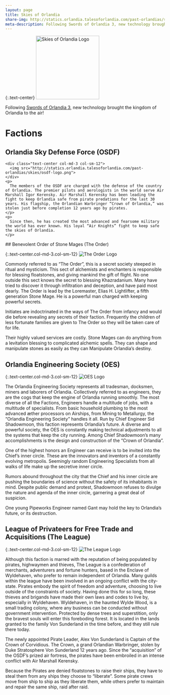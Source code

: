 ```yaml
---
layout: page
title: Skies of Orlandia
share-img: http://statics.orlandia.talesoforlandia.com/past-orlandias/skies/skies.jpg
meta-description: Following Swords of Orlandia 3, new technology brought the kingdom of Orlandia to the air!
---
```


{:.text-center}
<img src="http://statics.orlandia.talesoforlandia.com/past-orlandias/skies/skies.jpg" height="200" alt="Skies of Orlandia Logo">

Following [Swords of Orlandia 3](/history/swords-3), new technology brought the kingdom of Orlandia to the air!

# Factions

<div class="row">
  <div class="col-md-12">
    <h2>Orlandia Sky Defense Force (OSDF)</h2>

    <div class="text-center col-md-3 col-sm-12">
      <img src="http://statics.orlandia.talesoforlandia.com/past-orlandias/skies/osdf-logo.png">
    </div>
    <p>
      The members of the OSDF are charged with the defense of the country of Orlandia. The premier pilots and aerologists in the world serve Air Marshall Igor Kerensky. Air Marshall Kerensky has been leading the fight to keep Orlandia safe from pirate predations for the last 30 years. His flagship, the Orlandian Warbringer “Crown of Orlandia,” was stolen just before completion 12 years ago by pirates.
    </p>
    <p>
      Since then, he has created the most advanced and fearsome military the world has ever known. His loyal “Air Knights” fight to keep safe the skies of Orlandia.
    </p>
  </div>
</div>
## Benevolent Order of Stone Mages (The Order)

{:.text-center.col-md-3.col-sm-12}
![The Order Logo](http://statics.orlandia.talesoforlandia.com/past-orlandias/skies/order-logo.png)

Commonly referred to as “The Order”, this is a secret society steeped in ritual and mysticism. This sect of alchemists and enchanters is responsible for blessing floatstones, and giving mankind the gift of flight. No one outside this sect knows the secret to blessing Khazradanium. Many have tried to discover it through infiltration and deception, and have paid most dearly.
The Order is lead by the Loremaster, Elias H. Lightlifter, a fifth generation Stone Mage. He is a powerful man charged with keeping powerful secrets.

Initiates are indoctrinated in the ways of The Order from infancy and would die before revealing any secrets of their faction. Frequently the children of less fortunate families are given to The Order so they will be taken care of for life.

Their highly valued services are costly. Stone Mages can do anything from a levitation blessing to complicated alchemic spells. They can shape and manipulate stones as easily as they can Manipulate Orlandia’s destiny.

## Orlandia Engineering Society (OES)

{:.text-center.col-md-3.col-sm-12}
![OES Logo](http://statics.orlandia.talesoforlandia.com/past-orlandias/skies/oes-logo.png)

The Orlandia Engineering Society represents all tradesman, docksmen, miners and laborers of Orlandia. Collectively referred to as engineers, they are the cogs that keep the engine of Orlandia running smoothly. The most diverse of all the Factions, Engineers handle a multitude of jobs, with a multitude of specialists. From basic household plumbing to the most advanced æther processors on Airships, from Mining to Metallurgy, the “Orlandia Engineering Society” handles it all.
Run by Chief Engineer Sid Shadowmoon, this faction represents Orlandia’s future. A diverse and powerful society, the OES is constantly making technical adjustments to all the systems that keep the city running. Among Chief Shadowmoon’s many accomplishments is the design and construction of the “Crown of Orlandia”.

One of the highest honors an Engineer can receive is to be invited into the Chief’s inner circle. These are the innovators and inventors of a constantly evolving metropolis. Seemingly random Engineering Specialists from all walks of life make up the secretive inner circle.

Rumors abound throughout the city that the Chief and his inner circle are pushing the boundaries of science without the safety of its inhabitants in mind. Despite public demand and protest, Shadowmoon refuses to divulge the nature and agenda of the inner circle, garnering a great deal of suspicion.

One young Pipeworks Engineer named Gant may hold the key to Orlandia’s future, or its destruction.

## League of Privateers for Free Trade and Acquisitions (The League)

{:.text-center.col-md-3.col-sm-12}
![The League Logo](http://statics.orlandia.talesoforlandia.com/past-orlandias/skies/league-logo.png)

Although this faction is marred with the reputation of being populated by pirates, highwaymen and thieves, The League is a confederation of merchants, adventurers and fortune hunters, based in the Enclave of Wyldehaven, who prefer to remain independent of Orlandia. Many guilds within the league have been involved in an ongoing conflict with the city-state. Pirates embody the spirit of freedom and adventure, choosing to live outside of the constraints of society. Having done this for so long, these thieves and brigands have made their own laws and codes to live by, especially in Wyldehaven.
Wyldehaven, in the haunted Wylde Wood, is a small trading colony, where any business can be conducted without government intervention. Protected by dense trees and superstition, only the bravest souls will enter this foreboding forest. It is located in the lands granted to the family Von Sunderland in the time before, and they still rule there today.

The newly appointed Pirate Leader, Alex Von Sunderland is Captain of the Crown of Corvidious. The Crown, a grand Orlandian Warbringer, stolen by Duke Stratosphere Von Sunderland 12 years ago. Since the “acquisition” of the OSDF’s prized air fortress, the pirates have been embroiled in an intense conflict with Air Marshall Kerensky.

Because the Pirates are denied floatstones to raise their ships, they have to steal them from any ships they choose to “liberate”. Some pirate crews move from ship to ship as they liberate them, while others prefer to maintain and repair the same ship, raid after raid.